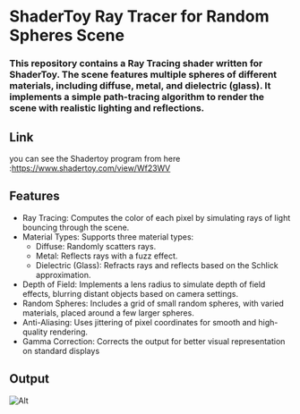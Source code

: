 # ShaderToy Ray Tracer for Random Spheres Scene
### This repository contains a Ray Tracing shader written for ShaderToy. The scene features multiple spheres of different materials, including diffuse, metal, and dielectric (glass). It implements a simple path-tracing algorithm to render the scene with realistic lighting and reflections.
## Link 
you can see the Shadertoy program from here :https://www.shadertoy.com/view/Wf23WV
## Features
- Ray Tracing: Computes the color of each pixel by simulating rays of light bouncing through the scene.
-  Material Types: Supports three material types:
    - Diffuse: Randomly scatters rays.
    - Metal: Reflects rays with a fuzz effect.
    - Dielectric (Glass): Refracts rays and reflects based on the Schlick approximation.
- Depth of Field: Implements a lens radius to simulate depth of field effects, blurring distant objects based on camera settings.
- Random Spheres: Includes a grid of small random spheres, with varied materials, placed around a few larger spheres.
- Anti-Aliasing: Uses jittering of pixel coordinates for smooth and high-quality rendering.
- Gamma Correction: Corrects the output for better visual representation on standard displays
## Output 
![Alt]()
